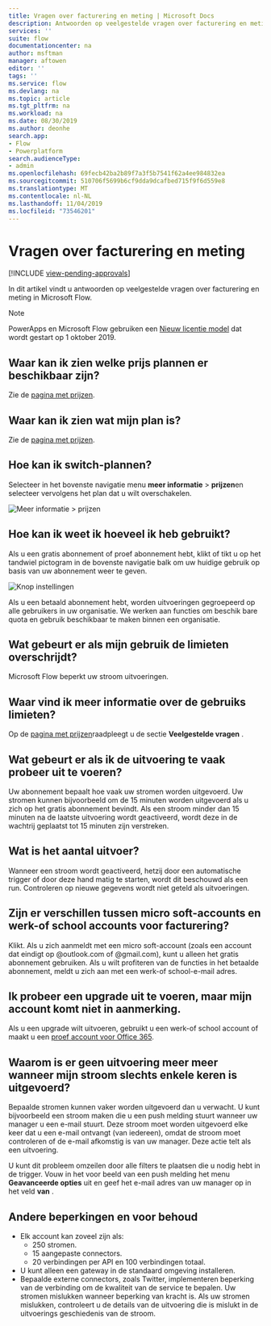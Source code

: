 ```yaml
---
title: Vragen over facturering en meting | Microsoft Docs
description: Antwoorden op veelgestelde vragen over facturering en meting in Microsoft Flow
services: ''
suite: flow
documentationcenter: na
author: msftman
manager: aftowen
editor: ''
tags: ''
ms.service: flow
ms.devlang: na
ms.topic: article
ms.tgt_pltfrm: na
ms.workload: na
ms.date: 08/30/2019
ms.author: deonhe
search.app:
- Flow
- Powerplatform
search.audienceType:
- admin
ms.openlocfilehash: 69fecb42ba2b89f7a3f5b7541f62a4ee984832ea
ms.sourcegitcommit: 510706f5699b6cf9dda9dcafbed715f9f6d559e8
ms.translationtype: MT
ms.contentlocale: nl-NL
ms.lasthandoff: 11/04/2019
ms.locfileid: "73546201"
---
```

# <a name="billing-and-metering-questions"></a>Vragen over facturering en meting
[!INCLUDE [view-pending-approvals](includes/cc-rebrand.md)]

In dit artikel vindt u antwoorden op veelgestelde vragen over facturering en meting in Microsoft Flow.

>[!NOTE]
> PowerApps en Microsoft Flow gebruiken een [Nieuw licentie model](https://docs.microsoft.com/power-platform/admin/powerapps-flow-licensing-faq) dat wordt gestart op 1 oktober 2019. 

## <a name="where-can-i-find-out-what-pricing-plans-are-available"></a>Waar kan ik zien welke prijs plannen er beschikbaar zijn?

Zie de [pagina met prijzen](https://flow.microsoft.com/pricing/).

## <a name="where-can-i-find-out-what-my-plan-is"></a>Waar kan ik zien wat mijn plan is?

Zie de [pagina met prijzen](https://flow.microsoft.com/pricing/).

## <a name="how-do-i-switch-plans"></a>Hoe kan ik switch-plannen?

Selecteer in het bovenste navigatie menu **meer informatie** > **prijzen**en selecteer vervolgens het plan dat u wilt overschakelen.

![Meer informatie > prijzen](./media/billing-questions/learn-pricing.png)

## <a name="how-do-i-know-how-much-ive-used"></a>Hoe kan ik weet ik hoeveel ik heb gebruikt?

Als u een gratis abonnement of proef abonnement hebt, klikt of tikt u op het tandwiel pictogram in de bovenste navigatie balk om uw huidige gebruik op basis van uw abonnement weer te geven. 

![Knop instellingen](./media/billing-questions/settings.png)

Als u een betaald abonnement hebt, worden uitvoeringen gegroepeerd op alle gebruikers in uw organisatie. We werken aan functies om beschik bare quota en gebruik beschikbaar te maken binnen een organisatie.

## <a name="what-happens-if-my-usage-exceeds-the-limits"></a>Wat gebeurt er als mijn gebruik de limieten overschrijdt?

Microsoft Flow beperkt uw stroom uitvoeringen.

## <a name="where-can-i-find-more-information-regarding-the-usage-limits"></a>Waar vind ik meer informatie over de gebruiks limieten?

Op de [pagina met prijzen](https://flow.microsoft.com/pricing/)raadpleegt u de sectie **Veelgestelde vragen** .

## <a name="what-happens-if-i-try-to-execute-runs-too-frequently"></a>Wat gebeurt er als ik de uitvoering te vaak probeer uit te voeren?

Uw abonnement bepaalt hoe vaak uw stromen worden uitgevoerd. Uw stromen kunnen bijvoorbeeld om de 15 minuten worden uitgevoerd als u zich op het gratis abonnement bevindt. Als een stroom minder dan 15 minuten na de laatste uitvoering wordt geactiveerd, wordt deze in de wachtrij geplaatst tot 15 minuten zijn verstreken.

## <a name="what-counts-as-a-run"></a>Wat is het aantal uitvoer?

Wanneer een stroom wordt geactiveerd, hetzij door een automatische trigger of door deze hand matig te starten, wordt dit beschouwd als een run. Controleren op nieuwe gegevens wordt niet geteld als uitvoeringen.

## <a name="are-there-differences-between-microsoft-accounts-and-work-or-school-accounts-for-billing"></a>Zijn er verschillen tussen micro soft-accounts en werk-of school accounts voor facturering?

Klikt. Als u zich aanmeldt met een micro soft-account (zoals een account dat eindigt op @outlook.com of @gmail.com), kunt u alleen het gratis abonnement gebruiken. Als u wilt profiteren van de functies in het betaalde abonnement, meldt u zich aan met een werk-of school-e-mail adres.

## <a name="im-trying-to-upgrade-but-im-told-my-account-isnt-eligible"></a>Ik probeer een upgrade uit te voeren, maar mijn account komt niet in aanmerking.

Als u een upgrade wilt uitvoeren, gebruikt u een werk-of school account of maakt u een [proef account voor Office 365](https://powerbi.microsoft.com/documentation/powerbi-admin-signing-up-for-power-bi-with-a-new-office-365-trial/).

## <a name="why-did-i-run-out-of-runs-when-my-flow-only-ran-a-few-times"></a>Waarom is er geen uitvoering meer meer wanneer mijn stroom slechts enkele keren is uitgevoerd?

Bepaalde stromen kunnen vaker worden uitgevoerd dan u verwacht. U kunt bijvoorbeeld een stroom maken die u een push melding stuurt wanneer uw manager u een e-mail stuurt. Deze stroom moet worden uitgevoerd elke keer dat u een e-mail ontvangt (van iedereen), omdat de stroom moet controleren of de e-mail afkomstig is van uw manager. Deze actie telt als een uitvoering.

U kunt dit probleem omzeilen door alle filters te plaatsen die u nodig hebt in de trigger. Vouw in het voor beeld van een push melding het menu **Geavanceerde opties** uit en geef het e-mail adres van uw manager op in het veld **van** .

## <a name="other-limits-and-caveats"></a>Andere beperkingen en voor behoud

* Elk account kan zoveel zijn als:
  * 250 stromen.
  * 15 aangepaste connectors.
  * 20 verbindingen per API en 100 verbindingen totaal.
* U kunt alleen een gateway in de standaard omgeving installeren.
* Bepaalde externe connectors, zoals Twitter, implementeren beperking van de verbinding om de kwaliteit van de service te bepalen. Uw stromen mislukken wanneer beperking van kracht is. Als uw stromen mislukken, controleert u de details van de uitvoering die is mislukt in de uitvoerings geschiedenis van de stroom.
